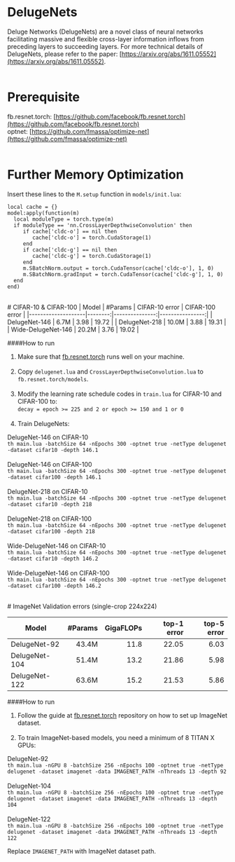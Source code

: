 # DelugeNets
Deluge Networks (DelugeNets) are a novel class of neural networks facilitating massive and flexible cross-layer information inflows from preceding layers to succeeding layers. For more technical details of DelugeNets, please refer to the paper: [https://arxiv.org/abs/1611.05552](https://arxiv.org/abs/1611.05552).
<br><br>
# Prerequisite
fb.resnet.torch: [https://github.com/facebook/fb.resnet.torch](https://github.com/facebook/fb.resnet.torch)<br>
optnet: [https://github.com/fmassa/optimize-net](https://github.com/fmassa/optimize-net)
<br><br>
# Further Memory Optimization
Insert these lines to the `M.setup` function in `models/init.lua`:
```
local cache = {}
model:apply(function(m)
  local moduleType = torch.type(m)
  if moduleType == 'nn.CrossLayerDepthwiseConvolution' then
     if cache['cldc-o'] == nil then
        cache['cldc-o'] = torch.CudaStorage(1)
     end
     if cache['cldc-g'] == nil then
        cache['cldc-g'] = torch.CudaStorage(1)
     end
     m.SBatchNorm.output = torch.CudaTensor(cache['cldc-o'], 1, 0)
     m.SBatchNorm.gradInput = torch.CudaTensor(cache['cldc-g'], 1, 0)
  end
end)
```
<br>
# CIFAR-10 & CIFAR-100
| Model              | #Params | CIFAR-10 error | CIFAR-100 error |
|--------------------|--------:|---------------:|----------------:|
| DelugeNet-146      | 6.7M    | 3.98           | 19.72           |
| DelugeNet-218      | 10.0M   | 3.88           | 19.31           |
| Wide-DelugeNet-146 | 20.2M   | 3.76           | 19.02           |

####How to run
1. Make sure that [fb.resnet.torch](https://github.com/facebook/fb.resnet.torch) runs well on your machine.<br><br>
2. Copy `delugenet.lua` and `CrossLayerDepthwiseConvolution.lua` to `fb.resnet.torch/models`.<br><br>
3. Modify the learning rate schedule codes in `train.lua` for CIFAR-10 and CIFAR-100 to:<br>
`decay = epoch >= 225 and 2 or epoch >= 150 and 1 or 0`<br><br>
4. Train DelugeNets:


DelugeNet-146 on CIFAR-10<br>
`th main.lua -batchSize 64 -nEpochs 300 -optnet true -netType delugenet -dataset cifar10 -depth 146.1`<br><br>
DelugeNet-146 on CIFAR-100<br>
`th main.lua -batchSize 64 -nEpochs 300 -optnet true -netType delugenet -dataset cifar100 -depth 146.1`<br><br>
DelugeNet-218 on CIFAR-10<br>
`th main.lua -batchSize 64 -nEpochs 300 -optnet true -netType delugenet -dataset cifar10 -depth 218`<br><br>
DelugeNet-218 on CIFAR-100<br>
`th main.lua -batchSize 64 -nEpochs 300 -optnet true -netType delugenet -dataset cifar100 -depth 218`<br><br>
Wide-DelugeNet-146 on CIFAR-10<br>
`th main.lua -batchSize 64 -nEpochs 300 -optnet true -netType delugenet -dataset cifar10 -depth 146.2`<br><br>
Wide-DelugeNet-146 on CIFAR-100<br>
`th main.lua -batchSize 64 -nEpochs 300 -optnet true -netType delugenet -dataset cifar100 -depth 146.2`<br>

<br>
# ImageNet
Validation errors (single-crop 224x224)

| Model              | #Params |  GigaFLOPs  |   top-1 error  |   top-5 error   |
|--------------------|--------:|------------:|---------------:|----------------:|
| DelugeNet-92       | 43.4M   | 11.8        | 22.05           | 6.03            |
| DelugeNet-104      | 51.4M   | 13.2        | 21.86           | 5.98            |
| DelugeNet-122      | 63.6M   | 15.2        | 21.53           | 5.86            |

####How to run
1. Follow the guide at [fb.resnet.torch](https://github.com/facebook/fb.resnet.torch) repository on how to set up ImageNet dataset.<br><br>
2. To train ImageNet-based models, you need a minimum of 8 TITAN X GPUs:


DelugeNet-92<br>
`th main.lua -nGPU 8 -batchSize 256 -nEpochs 100 -optnet true -netType delugenet -dataset imagenet -data IMAGENET_PATH -nThreads 13 -depth 92`<br><br>
DelugeNet-104<br>
`th main.lua -nGPU 8 -batchSize 256 -nEpochs 100 -optnet true -netType delugenet -dataset imagenet -data IMAGENET_PATH -nThreads 13 -depth 104`<br><br>
DelugeNet-122<br>
`th main.lua -nGPU 8 -batchSize 256 -nEpochs 100 -optnet true -netType delugenet -dataset imagenet -data IMAGENET_PATH -nThreads 13 -depth 122`<br>

Replace `IMAGENET_PATH` with ImageNet dataset path.
